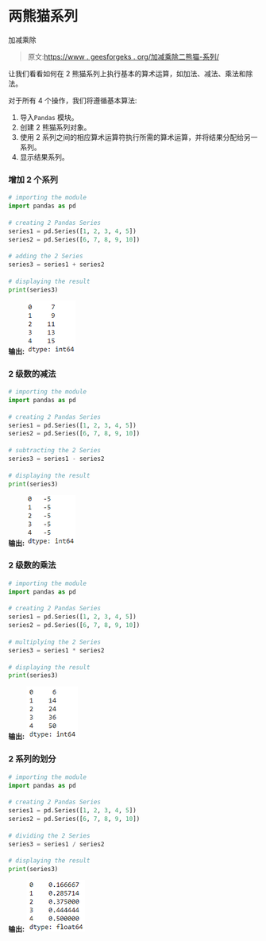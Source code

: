 # 两熊猫系列

加减乘除

> 原文:[https://www . geesforgeks . org/加减乘除二熊猫-系列/](https://www.geeksforgeeks.org/add-subtract-multiple-and-divide-two-pandas-series/)

让我们看看如何在 2 熊猫系列上执行基本的算术运算，如加法、减法、乘法和除法。

对于所有 4 个操作，我们将遵循基本算法:

1.  导入`Pandas` 模块。
2.  创建 2 熊猫系列对象。
3.  使用 2 系列之间的相应算术运算符执行所需的算术运算，并将结果分配给另一系列。
4.  显示结果系列。

### 增加 2 个系列

```py
# importing the module
import pandas as pd

# creating 2 Pandas Series
series1 = pd.Series([1, 2, 3, 4, 5])
series2 = pd.Series([6, 7, 8, 9, 10])

# adding the 2 Series
series3 = series1 + series2

# displaying the result
print(series3)
```

**输出:**
![](img/31e72cb41c43379bbeb6a83092fa4ab6.png)

### 2 级数的减法

```py
# importing the module
import pandas as pd

# creating 2 Pandas Series
series1 = pd.Series([1, 2, 3, 4, 5])
series2 = pd.Series([6, 7, 8, 9, 10])

# subtracting the 2 Series
series3 = series1 - series2

# displaying the result
print(series3)
```

**输出:**
![](img/0d0af5ad3542351f3577148945ddbb20.png)

### 2 级数的乘法

```py
# importing the module
import pandas as pd

# creating 2 Pandas Series
series1 = pd.Series([1, 2, 3, 4, 5])
series2 = pd.Series([6, 7, 8, 9, 10])

# multiplying the 2 Series
series3 = series1 * series2

# displaying the result
print(series3)
```

**输出:**
![](img/a737c2cf7cbb6fe6bfdf22c4f5054ba7.png)

### 2 系列的划分

```py
# importing the module
import pandas as pd

# creating 2 Pandas Series
series1 = pd.Series([1, 2, 3, 4, 5])
series2 = pd.Series([6, 7, 8, 9, 10])

# dividing the 2 Series
series3 = series1 / series2

# displaying the result
print(series3)
```

**输出:**
![](img/627f54acada9e560a272f25e67510145.png)